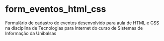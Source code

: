 # form_eventos_html_css
Formulário de cadastro de eventos desenvolvido para aula de HTML e CSS na disciplina de Tecnologias para Internet do curso de Sistemas de Informação da Unibalsas
